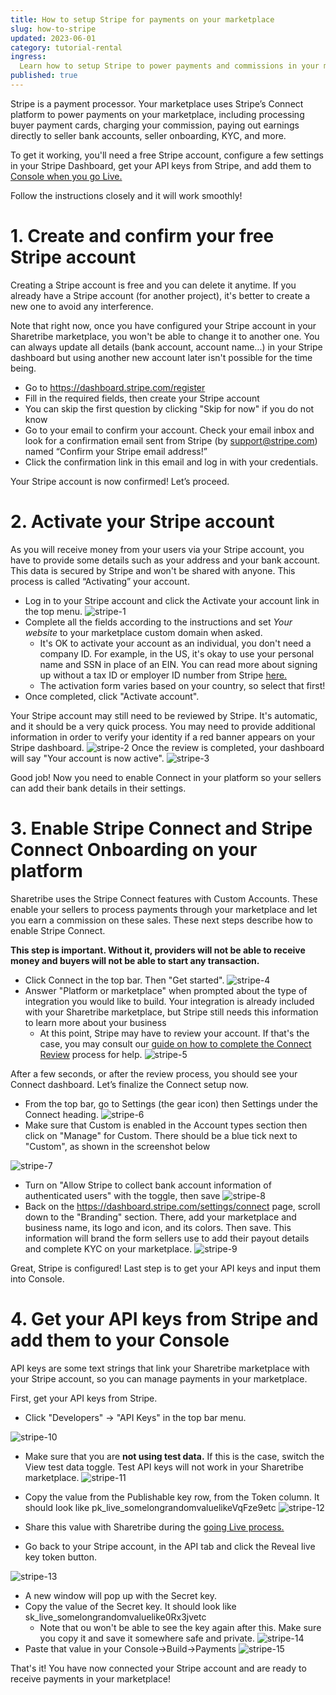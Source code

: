 ```yaml
---
title: How to setup Stripe for payments on your marketplace
slug: how-to-stripe
updated: 2023-06-01
category: tutorial-rental
ingress:
  Learn how to setup Stripe to power payments and commissions in your marketplace 
published: true
---
```


Stripe is a payment processor. Your marketplace uses Stripe’s Connect platform to power payments on your marketplace, including processing buyer payment cards, charging your commission, paying out earnings directly to seller bank accounts, seller onboarding, KYC, and more.

To get it working, you'll need a free Stripe account, configure a few settings in your Stripe Dashboard, get your API keys from Stripe, and add them to [Console when you go Live.](GOINGLIVEARTICLE)

Follow the instructions closely and it will work smoothly!

# 1. Create and confirm your free Stripe account

Creating a Stripe account is free and you can delete it anytime. If you already have a Stripe account (for another project), it's better to create a new one to avoid any interference.

 

Note that right now, once you have configured your Stripe account in your Sharetribe marketplace, you won't be able to change it to another one. You can always update all details (bank account, account name...) in your Stripe dashboard but using another new account later isn't possible for the time being.

- Go to https://dashboard.stripe.com/register
- Fill in the required fields, then create your Stripe account
- You can skip the first question by clicking "Skip for now" if you do not know 
- Go to your email to confirm your account. Check your email inbox and look for a confirmation email sent from Stripe (by support@stripe.com) named “Confirm your Stripe email address!”
- Click the confirmation link in this email and log in with your credentials.

Your Stripe account is now confirmed! Let’s proceed.
# 2. Activate your Stripe account
As you will receive money from your users via your Stripe account, you have to provide some details such as your address and your bank account. This data is secured by Stripe and won't be shared with anyone. This process is called “Activating” your account.

- Log in to your Stripe account and click the Activate your account link in the top menu.
![stripe-1](./stripe-1.png)
- Complete all the fields according to the instructions and set _Your website_ to your marketplace custom domain when asked. 
    - It's OK to activate your account as an individual, you don't need a company ID. For example, in the US, it's okay to use your personal name and SSN in place of an EIN. You can read more about signing up without a tax ID or employer ID number from Stripe [here.](https://support.stripe.com/questions/signing-up-for-a-us-stripe-account-without-a-tax-id-or-employer-id-number)
    - The activation form varies based on your country, so select that first!
- Once completed, click "Activate account".

Your Stripe account may still need to be reviewed by Stripe. It's automatic, and it should be a very quick process. You may need to provide additional information in order to verify your identity if a red banner appears on your Stripe dashboard.
![stripe-2](./stripe-2.png)
Once the review is completed, your dashboard will say "Your account is now active". 
![stripe-3](./stripe-3.png)

Good job! Now you need to enable Connect in your platform so your sellers can add their bank details in their settings.

# 3. Enable Stripe Connect and Stripe Connect Onboarding on your platform

Sharetribe uses the Stripe Connect features with Custom Accounts. These enable your sellers to process payments through your marketplace and let you earn a commission on these sales. These next steps describe how to enable Stripe Connect.

**This step is important. Without it, providers will not be able to receive money and buyers will not be able to start any transaction.**

- Click Connect in the top bar. Then "Get started". 
![stripe-4](./stripe-4.png)
- Answer "Platform or marketplace" when prompted about the type of integration you would like to build. Your integration is already included with your Sharetribe marketplace, but Stripe still needs this information to learn more about your business
    - At this point, Stripe may have to review your account. If that's the case, you may consult our [guide on how to complete the Connect Review](https://www.sharetribe.com/docs/how-to/stripe-connect-platform-review/) process for help.
![stripe-5](./stripe-5.png)

After a few seconds, or after the review process, you should see your Connect dashboard. Let’s finalize the Connect setup now. 

- From the top bar, go to Settings (the gear icon) then Settings under the Connect heading.
![stripe-6](./stripe-6.png)
- Make sure that Custom is enabled in the Account types section then click on "Manage" for Custom. There should be a blue tick next to "Custom", as shown in the screenshot below

![stripe-7](./stripe-7.png)

- Turn on "Allow Stripe to collect bank account information of authenticated users" with the toggle, then save
![stripe-8](./stripe-8.png)
- Back on the https://dashboard.stripe.com/settings/connect page, scroll down to the "Branding" section. There, add your marketplace and business name, its logo and icon, and its colors. Then save. This information will brand the form sellers use to add their payout details and complete KYC on your marketplace. 
![stripe-9](./stripe-9.png)

Great, Stripe is configured! Last step is to get your API keys and input them into Console.

# 4. Get your API keys from Stripe and add them to your Console

API keys are some text strings that link your Sharetribe marketplace with your Stripe account, so you can manage payments in your marketplace.

First, get your API keys from Stripe.

- Click "Developers" →  "API Keys"  in the top bar menu.

![stripe-10](./stripe-10.png)
- Make sure that you are **not using test data.** If this is the case, switch the View test data toggle. Test API keys will not work in your Sharetribe marketplace.
![stripe-11](./stripe-11.png)

- Copy the value from the Publishable key row, from the Token column. It should look like pk_live_somelongrandomvaluelikeVqFze9etc 
![stripe-12](./stripe-12.png)
- Share this value with Sharetribe during the [going Live process.](LINKTOGOINGLIVE)

- Go back to your Stripe account, in the API tab and click the Reveal live key token button.

![stripe-13](./stripe-13.png)

- A new window will pop up with the Secret key. 
- Copy the value of the Secret key. It should look like sk_live_somelongrandomvaluelike0Rx3jvetc 
    - Note that ou won't be able to see the key again after this. Make sure you copy it and save it somewhere safe and private.
![stripe-14](./stripe-14.png)
- Paste that value in your Console->Build->Payments 
![stripe-15](./stripe-15.png)

That's it! You have now connected your Stripe account and are ready to receive payments in your marketplace!


 

 

 


